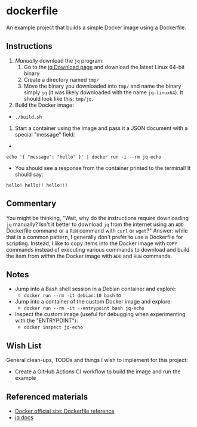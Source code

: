 # dockerfile

An example project that builds a simple Docker image using a Dockerfile.

## Instructions

1. *Manually* download the `jq` program:
   1. Go to the [jq Download page](https://stedolan.github.io/jq/download/) and download the latest Linux 64-bit binary
   1. Create a directory named `tmp/`
   1. Move the binary you downloaded into `tmp/` and name the binary simply `jq` (it was likely downloaded with the name
    `jq-linux64`). It should look like this: `tmp/jq`.
1. Build the Docker image:
  * `./build.sh`
1. Start a container using the image and pass it a JSON document with a special "message" field:
  * 
  ```
  echo '{ "message": "hello" }' | docker run -i --rm jq-echo
  ```
  * You should see a response from the container printed to the terminal! It should say:
  ```
  hello! hello!! hello!!!
  ```


## Commentary

You might be thinking, "Wait, why do the instructions require downloading `jq` manually? Isn't it better to download `jq`
from the internet using an `ADD` Dockerfile command or a `RUN` command with `curl` or `wget`?" Answer: while that is a
common pattern, I generally don't prefer to use a Dockerfile for scripting. Instead, I like to copy items into the Docker
image with `COPY` commands instead of executing various commands to download and build the item from *within* the Docker
image with `ADD` and `RUN` commands.

## Notes

* Jump into a Bash shell session in a Debian container and explore:
  * `docker run --rm -it debian:10 bash` to
* Jump into a container of the custom Docker image and explore:
  * `docker run --rm -it --entrypoint bash jq-echo`
* Inspect the custom image (useful for debugging when experimenting with the "ENTRYPOINT"):
  * `docker inspect jq-echo`

## Wish List

General clean-ups, TODOs and things I wish to implement for this project:

* Create a GitHub Actions CI workflow to build the image and run the example  

## Referenced materials

* [Docker official site: Dockerfile reference](https://docs.docker.com/engine/reference/builder/)
* [jq docs](https://stedolan.github.io/jq/manual/)
